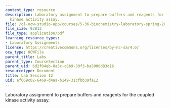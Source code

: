 ```yaml
---
content_type: resource
description: Laboratory assignment to prepare buffers and reagents for the coupled
  kinase activity assay.
file: /ol-ocw-studio-app/courses/5-36-biochemistry-laboratory-spring-2009/ef669c026469d4aab14931cfbb39fa12_ses12.pdf
file_size: 93813
file_type: application/pdf
learning_resource_types:
- Laboratory Assignments
license: https://creativecommons.org/licenses/by-nc-sa/4.0/
ocw_type: OCWFile
parent_title: Labs
parent_type: CourseSection
parent_uid: 6d2f04eb-8a5c-c8b9-30f3-ba5006d83d16
resourcetype: Document
title: Lab Session 12
uid: ef669c02-6469-d4aa-b149-31cfbb39fa12
---
```

Laboratory assignment to prepare buffers and reagents for the coupled kinase activity assay.
